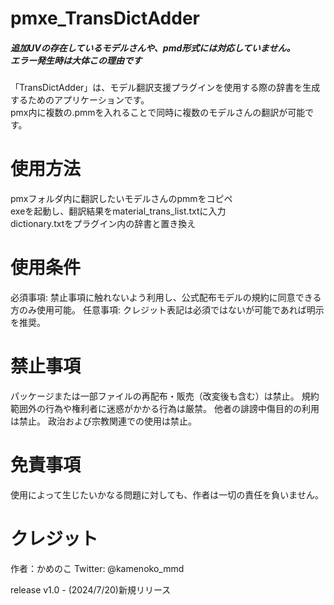 # pmxe_TransDictAdder<br>
<h5>追加UVの存在しているモデルさんや、pmd形式には対応していません。<br>エラー発生時は大体この理由です</h5>
「TransDictAdder」は、モデル翻訳支援プラグインを使用する際の辞書を生成するためのアプリケーションです。<br>
pmx内に複数の.pmmを入れることで同時に複数のモデルさんの翻訳が可能です。<br>

<h1>使用方法</h1>
    pmxフォルダ内に翻訳したいモデルさんのpmmをコピペ<br>
    exeを起動し、翻訳結果をmaterial_trans_list.txtに入力<br>
    dictionary.txtをプラグイン内の辞書と置き換え<br>

<h1>使用条件</h1>
必須事項: 禁止事項に触れないよう利用し、公式配布モデルの規約に同意できる方のみ使用可能。
任意事項: クレジット表記は必須ではないが可能であれば明示を推奨。

<h1>禁止事項</h1>
パッケージまたは一部ファイルの再配布・販売（改変後も含む）は禁止。
規約範囲外の行為や権利者に迷惑がかかる行為は厳禁。
他者の誹謗中傷目的の利用は禁止。
政治および宗教関連での使用は禁止。

<h1>免責事項</h1>
使用によって生じたいかなる問題に対しても、作者は一切の責任を負いません。

<h1>クレジット</h1>
作者：かめのこ
Twitter: @kamenoko_mmd

release
v1.0 - (2024/7/20)新規リリース
